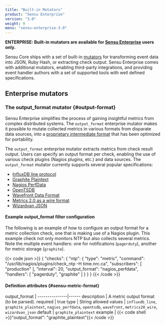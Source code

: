```yaml
---
title: "Built-in Mutators"
product: "Sensu Enterprise"
version: "3.0"
weight: 9
menu: "sensu-enterprise-3.0"
---
```

**ENTERPRISE: Built-in mutators are available for [Sensu Enterprise][0]
users only.**

Sensu Core ships with a set of built-in [mutators][1] for transforming
event data into JSON, Ruby Hash, or extracting check output. Sensu Enterprise
comes with additional mutators, enabling third-party integrations, and providing
event handler authors with a set of supported tools with well defined
specifications.

## Enterprise mutators

### The output_format mutator {#output-format}

Sensu Enterprise simplifies the process of gaining insightful metrics from
complex distributed systems. The `output_format` enterprise mutator makes it
possible to mutate collected metrics in various formats from disparate data
sources, into a [proprietary intermediate format][2] that has been optimized for
portability.

The `output_format` enterprise mutator extracts metrics from check result
output. Users can specify an output format per check, enabling the use of
various check plugins (Nagios plugins, etc.) and data sources. The
`output_format` mutator currently supports several popular specifications:

- [InfluxDB line protocol][8]
- [Graphite Plaintext][3]
- [Nagios PerfData][4]
- [OpenTSDB][5]
- [Wavefront Data Format][9]
- [Metrics 2.0 as a wire format][6]
- [Wizardvan JSON][7]

#### Example output_format filter configuration

The following is an example of how to configure an output format for a metric
collection check, one that is making use of a Nagios plugin. This example check
not only monitors NTP but also collects several metrics. Note the multiple event
handlers: one for notifications (`pagerduty`), another for metric storage
(`graphite`).

{{< code json >}}
{
  "checks": {
    "ntp": {
      "type": "metric",
      "command": "/usr/lib/nagios/plugins/check_ntp -H time.nrc.ca",
      "subscribers": [
        "production"
      ],
      "interval": 20,
      "output_format": "nagios_perfdata",
      "handlers": [
        "pagerduty",
        "graphite"
      ]
    }
  }
}
{{< /code >}}

#### Definition attributes {#sensu-metric-format}

output_format  | 
---------------|------
description    | A metric output format (to be parsed).
required       | true
type           | String
allowed values | `influxdb_line`, `graphite_plaintext`, `nagios_perfdata`, `opentsdb`, `wavefront`, `metrics20_wire`, `wizardvan_json`
default        | `graphite_plaintext`
example        | {{< code shell >}}"output_format": "graphite_plaintext"{{< /code >}}

[0]:  /sensu-enterprise
[1]:  /sensu-core/1.2/reference/mutators
[2]:  #sensu-metric-format
[3]:  http://graphite.readthedocs.org/en/latest/feeding-carbon.html#the-plaintext-protocol
[4]:  http://nagios.sourceforge.net/docs/3_0/perfdata.html
[5]:  http://opentsdb.net/docs/build/html/user_guide/writing/index.html
[6]:  http://metrics20.org/spec/
[7]:  https://github.com/opinionlab/sensu-metrics-relay#json-metric-format
[8]:  https://docs.influxdata.com/influxdb/v1.1/write_protocols/line_protocol_tutorial/
[9]:  https://community.wavefront.com/docs/DOC-1031
